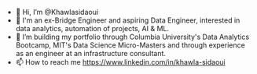 - 👋 Hi, I’m @Khawlasidaoui
- 👀 I'm an ex-Bridge Engineer and aspiring Data Engineer, interested in data analytics, automation of projects, AI & ML.
- 🌱 I’m building my portfolio through Columbia University's Data Analytics Bootcamp, MIT's Data Science Micro-Masters and through experience as an engineer at an infrastructure consultant. 
- 📫 How to reach me https://www.linkedin.com/in/khawla-sidaoui

<!---
Khawlasidaoui/Khawlasidaoui is a ✨ special ✨ repository because its `README.md` (this file) appears on your GitHub profile.
You can click the Preview link to take a look at your changes.
--->
